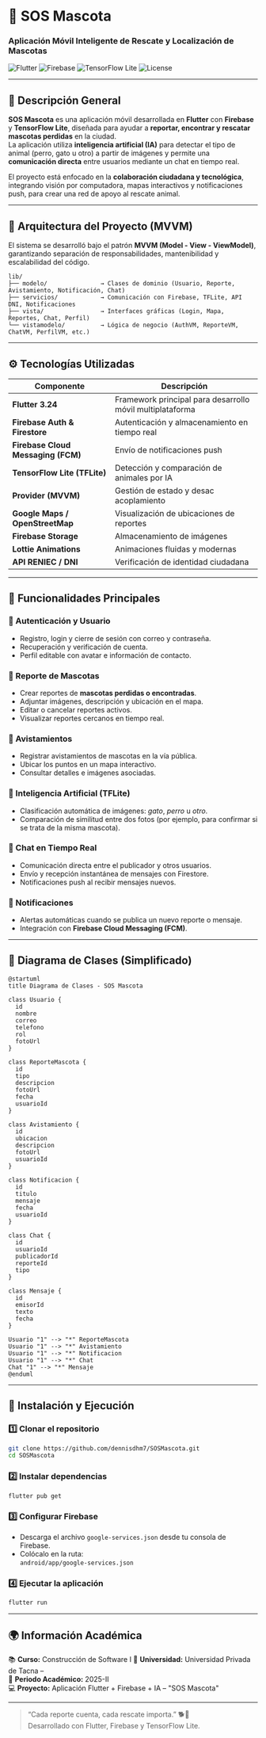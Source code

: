 # 🐾 SOS Mascota  
### Aplicación Móvil Inteligente de Rescate y Localización de Mascotas

![Flutter](https://img.shields.io/badge/Flutter-3.24-blue?logo=flutter)
![Firebase](https://img.shields.io/badge/Firebase-integrado-orange?logo=firebase)
![TensorFlow Lite](https://img.shields.io/badge/TensorFlow_Lite-IA-yellow?logo=tensorflow)
![License](https://img.shields.io/badge/Licencia-MIT-green)

---

## 📱 Descripción General

**SOS Mascota** es una aplicación móvil desarrollada en **Flutter** con **Firebase** y **TensorFlow Lite**, diseñada para ayudar a **reportar, encontrar y rescatar mascotas perdidas** en la ciudad.  
La aplicación utiliza **inteligencia artificial (IA)** para detectar el tipo de animal (perro, gato u otro) a partir de imágenes y permite una **comunicación directa** entre usuarios mediante un chat en tiempo real.

El proyecto está enfocado en la **colaboración ciudadana y tecnológica**, integrando visión por computadora, mapas interactivos y notificaciones push, para crear una red de apoyo al rescate animal.

---

## 🧩 Arquitectura del Proyecto (MVVM)

El sistema se desarrolló bajo el patrón **MVVM (Model - View - ViewModel)**, garantizando separación de responsabilidades, mantenibilidad y escalabilidad del código.  

```
lib/
├── modelo/               → Clases de dominio (Usuario, Reporte, Avistamiento, Notificación, Chat)
├── servicios/            → Comunicación con Firebase, TFLite, API DNI, Notificaciones
├── vista/                → Interfaces gráficas (Login, Mapa, Reportes, Chat, Perfil)
└── vistamodelo/          → Lógica de negocio (AuthVM, ReporteVM, ChatVM, PerfilVM, etc.)
```

---

## ⚙️ Tecnologías Utilizadas

| Componente | Descripción |
|-------------|--------------|
| **Flutter 3.24** | Framework principal para desarrollo móvil multiplataforma |
| **Firebase Auth & Firestore** | Autenticación y almacenamiento en tiempo real |
| **Firebase Cloud Messaging (FCM)** | Envío de notificaciones push |
| **TensorFlow Lite (TFLite)** | Detección y comparación de animales por IA |
| **Provider (MVVM)** | Gestión de estado y desac acoplamiento |
| **Google Maps / OpenStreetMap** | Visualización de ubicaciones de reportes |
| **Firebase Storage** | Almacenamiento de imágenes |
| **Lottie Animations** | Animaciones fluidas y modernas |
| **API RENIEC / DNI** | Verificación de identidad ciudadana |

---

## 🧠 Funcionalidades Principales

### 👤 Autenticación y Usuario
- Registro, login y cierre de sesión con correo y contraseña.  
- Recuperación y verificación de cuenta.  
- Perfil editable con avatar e información de contacto.

### 🐶 Reporte de Mascotas
- Crear reportes de **mascotas perdidas o encontradas**.  
- Adjuntar imágenes, descripción y ubicación en el mapa.  
- Editar o cancelar reportes activos.  
- Visualizar reportes cercanos en tiempo real.

### 👀 Avistamientos
- Registrar avistamientos de mascotas en la vía pública.  
- Ubicar los puntos en un mapa interactivo.  
- Consultar detalles e imágenes asociadas.

### 🤖 Inteligencia Artificial (TFLite)
- Clasificación automática de imágenes: *gato*, *perro* u *otro*.  
- Comparación de similitud entre dos fotos (por ejemplo, para confirmar si se trata de la misma mascota).  

### 💬 Chat en Tiempo Real
- Comunicación directa entre el publicador y otros usuarios.  
- Envío y recepción instantánea de mensajes con Firestore.  
- Notificaciones push al recibir mensajes nuevos.

### 🔔 Notificaciones
- Alertas automáticas cuando se publica un nuevo reporte o mensaje.  
- Integración con **Firebase Cloud Messaging (FCM)**.

---

## 🧱 Diagrama de Clases (Simplificado)

```plantuml
@startuml
title Diagrama de Clases - SOS Mascota

class Usuario {
  id
  nombre
  correo
  telefono
  rol
  fotoUrl
}

class ReporteMascota {
  id
  tipo
  descripcion
  fotoUrl
  fecha
  usuarioId
}

class Avistamiento {
  id
  ubicacion
  descripcion
  fotoUrl
  usuarioId
}

class Notificacion {
  id
  titulo
  mensaje
  fecha
  usuarioId
}

class Chat {
  id
  usuarioId
  publicadorId
  reporteId
  tipo
}

class Mensaje {
  id
  emisorId
  texto
  fecha
}

Usuario "1" --> "*" ReporteMascota
Usuario "1" --> "*" Avistamiento
Usuario "1" --> "*" Notificacion
Usuario "1" --> "*" Chat
Chat "1" --> "*" Mensaje
@enduml
```

---

## 🚀 Instalación y Ejecución

### 1️⃣ Clonar el repositorio
```bash
git clone https://github.com/dennisdhm7/SOSMascota.git
cd SOSMascota
```

### 2️⃣ Instalar dependencias
```bash
flutter pub get
```

### 3️⃣ Configurar Firebase
- Descarga el archivo `google-services.json` desde tu consola de Firebase.  
- Colócalo en la ruta:  
  `android/app/google-services.json`

### 4️⃣ Ejecutar la aplicación
```bash
flutter run
```

---


## 🌍 Información Académica

📚 **Curso:** Construcción de Software I
🏫 **Universidad:** Universidad Privada de Tacna –  
📅 **Periodo Académico:** 2025-II  
💻 **Proyecto:** Aplicación Flutter + Firebase + IA – "SOS Mascota"

---

> “Cada reporte cuenta, cada rescate importa.” 🐕💙  
> Desarrollado con Flutter, Firebase y TensorFlow Lite.  
